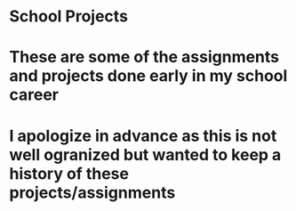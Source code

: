 # School Projects
# These are some of the assignments and projects done early in my school career

# I apologize in advance as this is not well ogranized but wanted to keep a history of these projects/assignments

